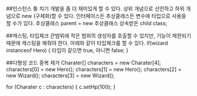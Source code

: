 ##인스턴스 퉁 치기
개발을 좀 더 재미있게 할 수 있다.
상위 개념으로 선언하고 하위 개념으로 new (구체화)할 수 있다.
인터페이스든 추상클래스든 변수에 타입으로 사용을 할 수가 있다.
추상클래스 parent = new 추상클래스 상속받은 child class;

##캐스팅, 타입체크
큰범위에 작은 범위의 생성자를 호출할 수 있지만, 기능이 제한되기 때문에 캐스팅을 해줘야 한다.
아래와 같이 타입체크를 할 수 있다.
if(wizard instanceof Hero) {
  타입이 같으면 true, 아니면 false;
}

##다형성
코드 중복 제거
Charater[] characters = new Charater[4];
characters[0] = new Hero();
characters[1] = new Hero();
characters[2] = new Wizard();
characters[3] = new Wizard();

for (Charater c : characters) {
  c.setHp(100);
}
